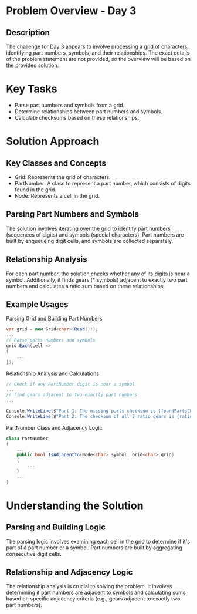 ﻿# Problem Overview - Day 3

## Description
The challenge for Day 3 appears to involve processing a grid of characters, identifying part numbers, symbols, and their relationships. The exact details of the problem statement are not provided, so the overview will be based on the provided solution.

# Key Tasks
 - Parse part numbers and symbols from a grid.
 - Determine relationships between part numbers and symbols.
 - Calculate checksums based on these relationships.

# Solution Approach
## Key Classes and Concepts
 - Grid<char>: Represents the grid of characters.
 - PartNumber: A class to represent a part number, which consists of digits found in the grid.
 - Node<char>: Represents a cell in the grid.

## Parsing Part Numbers and Symbols
The solution involves iterating over the grid to identify part numbers (sequences of digits) and symbols (special characters). Part numbers are built by enqueueing digit cells, and symbols are collected separately.

## Relationship Analysis
For each part number, the solution checks whether any of its digits is near a symbol. Additionally, it finds gears (* symbols) adjacent to exactly two part numbers and calculates a ratio sum based on these relationships.

## Example Usages
Parsing Grid and Building Part Numbers

```csharp
var grid = new Grid<char>(Read()!);
...
// Parse parts numbers and symbols
grid.Each(cell =>
{
    ...
});
```

Relationship Analysis and Calculations
```csharp
// Check if any PartNumber digit is near a symbol
...
// find gears adjacent to two exactly part numbers
...

Console.WriteLine($"Part 1: The missing parts checksum is {foundPartsChecksum}");
Console.WriteLine($"Part 2: The checksum of all 2 ratio gears is {ratioSum}");

```

PartNumber Class and Adjacency Logic
```csharp
class PartNumber
{
    ...
    public bool IsAdjacentTo(Node<char> symbol, Grid<char> grid)
    {
        ...
    }
    ...
}
```

# Understanding the Solution
## Parsing and Building Logic
The parsing logic involves examining each cell in the grid to determine if it's part of a part number or a symbol. Part numbers are built by aggregating consecutive digit cells.

## Relationship and Adjacency Logic
The relationship analysis is crucial to solving the problem. It involves determining if part numbers are adjacent to symbols and calculating sums based on specific adjacency criteria (e.g., gears adjacent to exactly two part numbers).